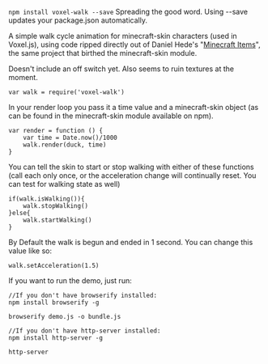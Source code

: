 `npm install voxel-walk --save`
Spreading the good word.  Using --save updates your package.json automatically.

A simple walk cycle animation for minecraft-skin characters (used in Voxel.js), using code ripped directly out of Daniel Hede's "[Minecraft Items](http://djazz.mine.nu/lab/minecraft_items/)", the same project that birthed the minecraft-skin module.

Doesn't include an off switch yet.  Also seems to ruin textures at the moment.

```
var walk = require('voxel-walk')
```
In your render loop you pass it a time value and a minecraft-skin object (as can be found in the minecraft-skin module available on npm).
```
var render = function () {
	var time = Date.now()/1000
	walk.render(duck, time)
}
```
You can tell the skin to start or stop walking with either of these functions (call each only once, or the acceleration change will continually reset.  You can test for walking state as well)
```
if(walk.isWalking()){
	walk.stopWalking()
}else{
	walk.startWalking()
}
```
By Default the walk is begun and ended in 1 second.  You can change this value like so:
```
walk.setAcceleration(1.5)
```


If you want to run the demo, just  run:
```
//If you don't have browserify installed:
npm install browserify -g

browserify demo.js -o bundle.js

//If you don't have http-server installed:
npm install http-server -g

http-server
```
